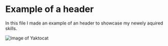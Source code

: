 # Example of a header
In this file I made an example of an header to showcase my newely aquired skills.

![Image of Yaktocat](https://octodex.github.com/images/yaktocat.png)
